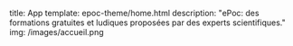 title: App
template: epoc-theme/home.html
description: "ePoc: des formations gratuites et ludiques proposées par des experts scientifiques."
img: /images/accueil.png
